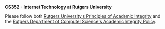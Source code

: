 **CS352 - Internet Technology at Rutgers University**

Please follow both [Rutgers University's Principles of Academic Integrity](https://academicintegrity.rutgers.edu/) and the [Rutgers Department of Computer Science's Academic Integrity Policy](https://www.cs.rutgers.edu/academics/undergraduate/academic-integrity-policy).
